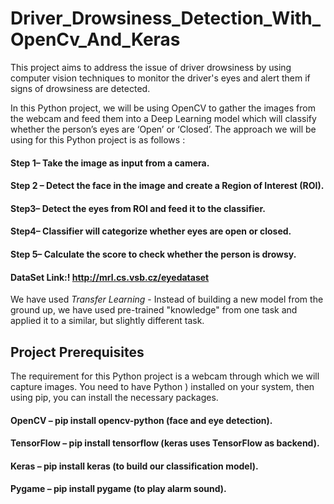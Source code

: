 # Driver_Drowsiness_Detection_With_OpenCv_And_Keras

This project aims to address the issue of driver drowsiness by using computer vision techniques to monitor the driver's eyes and alert them if signs of drowsiness are detected.  

In this Python project, we will be using OpenCV to gather the images from the webcam and feed them into a Deep Learning model which will classify whether the person’s eyes are ‘Open’ or ‘Closed’. The approach we will be using for this Python project is as follows :
#### Step 1– Take the image as input from a camera.
#### Step 2 – Detect the face in the image and create a Region of Interest (ROI).
#### Step3– Detect the eyes from ROI and feed it to the classifier.
#### Step4– Classifier will categorize whether eyes are open or closed.
#### Step 5– Calculate the score to check whether the person is drowsy.



#### DataSet Link:! http://mrl.cs.vsb.cz/eyedataset




We have used *Transfer Learning* - Instead of building a new model from the ground up, we have used  pre-trained "knowledge" from one task and applied it to a similar, but slightly different task.




## Project Prerequisites
The requirement for this Python project is a webcam through which we will capture images. You need to have Python ) installed on your system, then using pip, you can install the necessary packages.

#### OpenCV – pip install opencv-python (face and eye detection).
#### TensorFlow – pip install tensorflow (keras uses TensorFlow as backend).
#### Keras – pip install keras (to build our classification model).
#### Pygame – pip install pygame (to play alarm sound).




